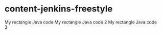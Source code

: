 # content-jenkins-freestyle
My rectangle Java code
My rectangle Java code 2
My rectangle Java code 3
